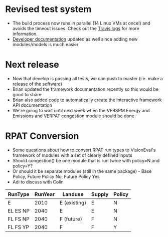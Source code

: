 # Revised test system
  - The build process now runs in parallel (14 Linux VMs at once!) and avoids the timeout issues.  Check out the [Travis logs](https://travis-ci.org/gregorbj/VisionEval) for more information.
  - [Developer documentation](https://github.com/gregorbj/VisionEval/wiki/Automated-Testing#test-system) updated as well since adding new modules/models is much easier

# Next release
  - Now that develop is passing all tests, we can push to master (i.e. make a release of the software)
  - Brian updated the framework documentation recently so this would be good to share
  - Brian also added [code](https://github.com/gregorbj/VisionEval/tree/develop/sources/framework/function_docs) to automatically create the interactive framework API documentation 
  - We're going to wait until next week when the VERSPM Energy and Emissions and VERPAT congestion module should be done

# RPAT Conversion
  - Some questions about how to convert RPAT run types to VisionEval's framework of modules with a set of clearly defined inputs
  - Should congestion() be one module that is run twice with policy=N and policy=Y?
  - Or should it be separate modules (still in the same package) - Base Policy, Future Policy No, Future Policy Yes
  - Adi to discuss with Colin

| RunType | RunYear | Landuse | Supply | Policy |
| ------| ----- |- | --- | ----- |
| E	| 2010  | E (existing) | 	E| 	N| 
| EL ES NP| 2040	| E| 	E| 	N| 
| FL FS NP| 2040	| F (future) | 	F| 	N| 
| FL FS YP| 2040	| F| 	F| 	Y| 


 
